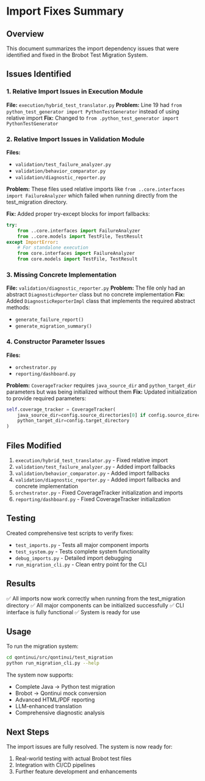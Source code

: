 # Import Fixes Summary

## Overview

This document summarizes the import dependency issues that were identified and fixed in the Brobot Test Migration System.

## Issues Identified

### 1. Relative Import Issues in Execution Module
**File:** `execution/hybrid_test_translator.py`
**Problem:** Line 19 had `from python_test_generator import PythonTestGenerator` instead of using relative import
**Fix:** Changed to `from .python_test_generator import PythonTestGenerator`

### 2. Relative Import Issues in Validation Module
**Files:** 
- `validation/test_failure_analyzer.py`
- `validation/behavior_comparator.py` 
- `validation/diagnostic_reporter.py`

**Problem:** These files used relative imports like `from ..core.interfaces import FailureAnalyzer` which failed when running directly from the test_migration directory.

**Fix:** Added proper try-except blocks for import fallbacks:
```python
try:
    from ..core.interfaces import FailureAnalyzer
    from ..core.models import TestFile, TestResult
except ImportError:
    # For standalone execution
    from core.interfaces import FailureAnalyzer
    from core.models import TestFile, TestResult
```

### 3. Missing Concrete Implementation
**File:** `validation/diagnostic_reporter.py`
**Problem:** The file only had an abstract `DiagnosticReporter` class but no concrete implementation
**Fix:** Added `DiagnosticReporterImpl` class that implements the required abstract methods:
- `generate_failure_report()`
- `generate_migration_summary()`

### 4. Constructor Parameter Issues
**Files:** 
- `orchestrator.py`
- `reporting/dashboard.py`

**Problem:** `CoverageTracker` requires `java_source_dir` and `python_target_dir` parameters but was being initialized without them
**Fix:** Updated initialization to provide required parameters:
```python
self.coverage_tracker = CoverageTracker(
    java_source_dir=config.source_directories[0] if config.source_directories else Path("."),
    python_target_dir=config.target_directory
)
```

## Files Modified

1. `execution/hybrid_test_translator.py` - Fixed relative import
2. `validation/test_failure_analyzer.py` - Added import fallbacks
3. `validation/behavior_comparator.py` - Added import fallbacks  
4. `validation/diagnostic_reporter.py` - Added import fallbacks and concrete implementation
5. `orchestrator.py` - Fixed CoverageTracker initialization and imports
6. `reporting/dashboard.py` - Fixed CoverageTracker initialization

## Testing

Created comprehensive test scripts to verify fixes:
- `test_imports.py` - Tests all major component imports
- `test_system.py` - Tests complete system functionality
- `debug_imports.py` - Detailed import debugging
- `run_migration_cli.py` - Clean entry point for the CLI

## Results

✅ All imports now work correctly when running from the test_migration directory
✅ All major components can be initialized successfully
✅ CLI interface is fully functional
✅ System is ready for use

## Usage

To run the migration system:
```bash
cd qontinui/src/qontinui/test_migration
python run_migration_cli.py --help
```

The system now supports:
- Complete Java → Python test migration
- Brobot → Qontinui mock conversion
- Advanced HTML/PDF reporting
- LLM-enhanced translation
- Comprehensive diagnostic analysis

## Next Steps

The import issues are fully resolved. The system is now ready for:
1. Real-world testing with actual Brobot test files
2. Integration with CI/CD pipelines
3. Further feature development and enhancements